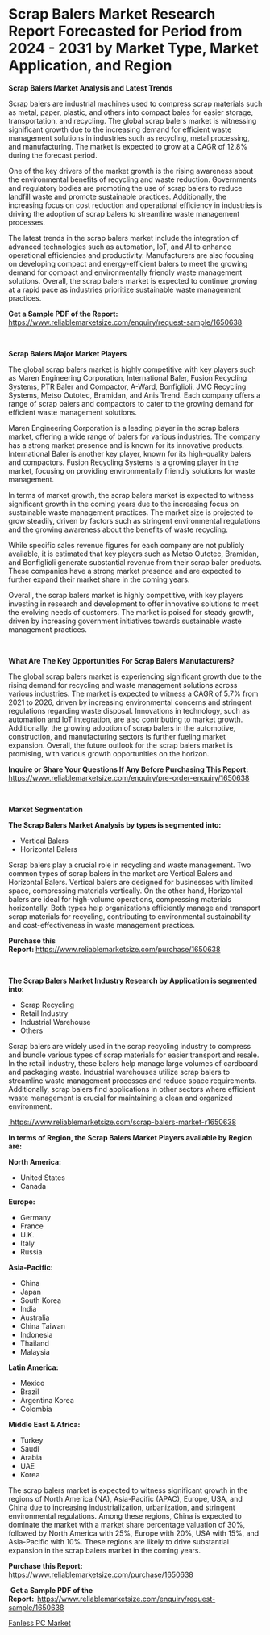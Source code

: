 <p><h1>Scrap Balers Market Research Report Forecasted for Period from 2024 -  2031 by Market Type, Market Application, and Region</h1></p><p><strong>Scrap Balers Market Analysis and Latest Trends</strong></p>
<p><p>Scrap balers are industrial machines used to compress scrap materials such as metal, paper, plastic, and others into compact bales for easier storage, transportation, and recycling. The global scrap balers market is witnessing significant growth due to the increasing demand for efficient waste management solutions in industries such as recycling, metal processing, and manufacturing. The market is expected to grow at a CAGR of 12.8% during the forecast period.</p><p>One of the key drivers of the market growth is the rising awareness about the environmental benefits of recycling and waste reduction. Governments and regulatory bodies are promoting the use of scrap balers to reduce landfill waste and promote sustainable practices. Additionally, the increasing focus on cost reduction and operational efficiency in industries is driving the adoption of scrap balers to streamline waste management processes.</p><p>The latest trends in the scrap balers market include the integration of advanced technologies such as automation, IoT, and AI to enhance operational efficiencies and productivity. Manufacturers are also focusing on developing compact and energy-efficient balers to meet the growing demand for compact and environmentally friendly waste management solutions. Overall, the scrap balers market is expected to continue growing at a rapid pace as industries prioritize sustainable waste management practices.</p></p>
<p><strong>Get a Sample PDF of the Report:&nbsp;</strong> <a href="https://www.reliablemarketsize.com/enquiry/request-sample/1650638">https://www.reliablemarketsize.com/enquiry/request-sample/1650638</a></p>
<p>&nbsp;</p>
<p><strong>Scrap Balers Major Market Players</strong></p>
<p><p>The global scrap balers market is highly competitive with key players such as Maren Engineering Corporation, International Baler, Fusion Recycling Systems, PTR Baler and Compactor, A-Ward, Bonfiglioli, JMC Recycling Systems, Metso Outotec, Bramidan, and Anis Trend. Each company offers a range of scrap balers and compactors to cater to the growing demand for efficient waste management solutions.</p><p>Maren Engineering Corporation is a leading player in the scrap balers market, offering a wide range of balers for various industries. The company has a strong market presence and is known for its innovative products. International Baler is another key player, known for its high-quality balers and compactors. Fusion Recycling Systems is a growing player in the market, focusing on providing environmentally friendly solutions for waste management.</p><p>In terms of market growth, the scrap balers market is expected to witness significant growth in the coming years due to the increasing focus on sustainable waste management practices. The market size is projected to grow steadily, driven by factors such as stringent environmental regulations and the growing awareness about the benefits of waste recycling.</p><p>While specific sales revenue figures for each company are not publicly available, it is estimated that key players such as Metso Outotec, Bramidan, and Bonfiglioli generate substantial revenue from their scrap baler products. These companies have a strong market presence and are expected to further expand their market share in the coming years.</p><p>Overall, the scrap balers market is highly competitive, with key players investing in research and development to offer innovative solutions to meet the evolving needs of customers. The market is poised for steady growth, driven by increasing government initiatives towards sustainable waste management practices.</p></p>
<p>&nbsp;</p>
<p><strong>What Are The Key Opportunities For Scrap Balers Manufacturers?</strong></p>
<p><p>The global scrap balers market is experiencing significant growth due to the rising demand for recycling and waste management solutions across various industries. The market is expected to witness a CAGR of 5.7% from 2021 to 2026, driven by increasing environmental concerns and stringent regulations regarding waste disposal. Innovations in technology, such as automation and IoT integration, are also contributing to market growth. Additionally, the growing adoption of scrap balers in the automotive, construction, and manufacturing sectors is further fueling market expansion. Overall, the future outlook for the scrap balers market is promising, with various growth opportunities on the horizon.</p></p>
<p><strong>Inquire or Share Your Questions If Any Before Purchasing This Report:</strong> <a href="https://www.reliablemarketsize.com/enquiry/pre-order-enquiry/1650638">https://www.reliablemarketsize.com/enquiry/pre-order-enquiry/1650638</a></p>
<p>&nbsp;</p>
<p><strong>Market Segmentation</strong></p>
<p><strong>The Scrap Balers Market Analysis by types is segmented into:</strong></p>
<p><ul><li>Vertical Balers</li><li>Horizontal Balers</li></ul></p>
<p><p>Scrap balers play a crucial role in recycling and waste management. Two common types of scrap balers in the market are Vertical Balers and Horizontal Balers. Vertical balers are designed for businesses with limited space, compressing materials vertically. On the other hand, Horizontal balers are ideal for high-volume operations, compressing materials horizontally. Both types help organizations efficiently manage and transport scrap materials for recycling, contributing to environmental sustainability and cost-effectiveness in waste management practices.</p></p>
<p><strong>Purchase this Report:&nbsp;</strong><a href="https://www.reliablemarketsize.com/purchase/1650638">https://www.reliablemarketsize.com/purchase/1650638</a></p>
<p>&nbsp;</p>
<p><strong>The Scrap Balers Market Industry Research by Application is segmented into:</strong></p>
<p><ul><li>Scrap Recycling</li><li>Retail Industry</li><li>Industrial Warehouse</li><li>Others</li></ul></p>
<p><p>Scrap balers are widely used in the scrap recycling industry to compress and bundle various types of scrap materials for easier transport and resale. In the retail industry, these balers help manage large volumes of cardboard and packaging waste. Industrial warehouses utilize scrap balers to streamline waste management processes and reduce space requirements. Additionally, scrap balers find applications in other sectors where efficient waste management is crucial for maintaining a clean and organized environment.</p></p>
<p><a href="https://www.reliablemarketsize.com/scrap-balers-market-r1650638">&nbsp;https://www.reliablemarketsize.com/scrap-balers-market-r1650638</a></p>
<p><strong>In terms of Region, the Scrap Balers Market Players available by Region are:</strong></p>
<p>
    <p> <strong> North America: </strong>
        <ul>
            <li>United States</li>
            <li>Canada</li>
        </ul>
        </p> 
    <p> <strong> Europe: </strong>
        <ul>
            <li>Germany</li>
            <li>France</li>
            <li>U.K.</li>
            <li>Italy</li>
            <li>Russia</li>
        </ul>
        </p> 
    <p> <strong> Asia-Pacific: </strong>
        <ul>
            <li>China</li>
            <li>Japan</li>
            <li>South Korea</li>
            <li>India</li>
            <li>Australia</li>
            <li>China Taiwan</li>
            <li>Indonesia</li>
            <li>Thailand</li>
            <li>Malaysia</li>
        </ul>
        </p> 
    <p> <strong> Latin America: </strong>
        <ul>
            <li>Mexico</li>
            <li>Brazil</li>
            <li>Argentina Korea</li>
            <li>Colombia</li>
        </ul>
        </p> 
    <p> <strong> Middle East & Africa: </strong>
        <ul>
            <li>Turkey</li>
            <li>Saudi</li>
            <li>Arabia</li>
            <li>UAE</li>
            <li>Korea</li>
        </ul>
    </p>
    </p>
<p><p>The scrap balers market is expected to witness significant growth in the regions of North America (NA), Asia-Pacific (APAC), Europe, USA, and China due to increasing industrialization, urbanization, and stringent environmental regulations. Among these regions, China is expected to dominate the market with a market share percentage valuation of 30%, followed by North America with 25%, Europe with 20%, USA with 15%, and Asia-Pacific with 10%. These regions are likely to drive substantial expansion in the scrap balers market in the coming years.</p></p>
<p><strong>Purchase this Report: </strong><a href="https://www.reliablemarketsize.com/purchase/1650638">https://www.reliablemarketsize.com/purchase/1650638</a></p>
<p>&nbsp;<strong>Get a Sample PDF of the Report:&nbsp;&nbsp;</strong><a href="https://www.reliablemarketsize.com/enquiry/request-sample/1650638">https://www.reliablemarketsize.com/enquiry/request-sample/1650638</a></p>
<p><strong></strong></p>
<p><p><a href="https://github.com/baileope6754/Market-Research-Report-List-1/blob/main/fanless-pc-market.md">Fanless PC Market</a></p></p>